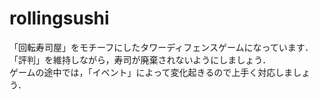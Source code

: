 # rollingsushi

「回転寿司屋」をモチーフにしたタワーディフェンスゲームになっています．  
「評判」を維持しながら，寿司が廃棄されないようにしましょう．  
ゲームの途中では，「イベント」によって変化起きるので上手く対応しましょう．
